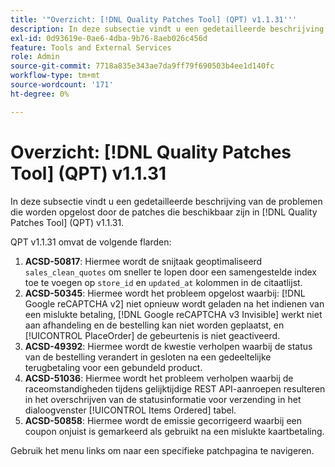 ```yaml
---
title: '"Overzicht: [!DNL Quality Patches Tool] (QPT) v1.1.31'''
description: In deze subsectie vindt u een gedetailleerde beschrijving van de problemen die worden opgelost door de patches die beschikbaar zijn in [!DNL Quality Patches Tool] (QPT) v1.1.31.
exl-id: 0d93619e-0ae6-4dba-9b76-8aeb026c456d
feature: Tools and External Services
role: Admin
source-git-commit: 7718a835e343ae7da9ff79f690503b4ee1d140fc
workflow-type: tm+mt
source-wordcount: '171'
ht-degree: 0%

---
```


# Overzicht: [!DNL Quality Patches Tool] (QPT) v1.1.31

In deze subsectie vindt u een gedetailleerde beschrijving van de problemen die worden opgelost door de patches die beschikbaar zijn in [!DNL Quality Patches Tool] (QPT) v1.1.31.

QPT v1.1.31 omvat de volgende flarden:

1. **ACSD-50817**: Hiermee wordt de snijtaak geoptimaliseerd `sales_clean_quotes` om sneller te lopen door een samengestelde index toe te voegen op `store_id` en `updated_at` kolommen in de citaatlijst.
1. **ACSD-50345**: Hiermee wordt het probleem opgelost waarbij: [!DNL Google reCAPTCHA v2] niet opnieuw wordt geladen na het indienen van een mislukte betaling, [!DNL Google reCAPTCHA v3 Invisible] werkt niet aan afhandeling en de bestelling kan niet worden geplaatst, en [!UICONTROL PlaceOrder] de gebeurtenis is niet geactiveerd.
1. **ACSD-49392**: Hiermee wordt de kwestie verholpen waarbij de status van de bestelling verandert in gesloten na een gedeeltelijke terugbetaling voor een gebundeld product.
1. **ACSD-51036**: Hiermee wordt het probleem verholpen waarbij de raceomstandigheden tijdens gelijktijdige REST API-aanroepen resulteren in het overschrijven van de statusinformatie voor verzending in het dialoogvenster [!UICONTROL Items Ordered] tabel.
1. **ACSD-50858**: Hiermee wordt de emissie gecorrigeerd waarbij een coupon onjuist is gemarkeerd als gebruikt na een mislukte kaartbetaling.

Gebruik het menu links om naar een specifieke patchpagina te navigeren.
